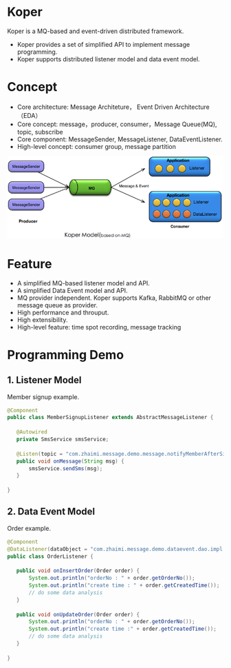  # Koper
 Koper is a MQ-based and event-driven distributed framework.
 * Koper provides a set of simplified API to implement message programming.
 * Koper supports distributed listener model and data event model.
 
# Concept 
 * Core architecture:  Message Architeture， Event Driven Architecture（EDA）
 * Core concept:       message，producer, consumer，Message Queue(MQ), topic, subscribe
 * Core component:     MessageSender, MessageListener, DataEventListener.
 * High-level concept: consumer group, message partition

<img src="image/arch2.png" />


# Feature
 *  A simplified MQ-based listener model and API.
 *  A simplified Data Event model and API.
 *  MQ provider independent. Koper supports Kafka, RabbitMQ or other message queue as provider.
 *  High performance and throuput.
 *  High extensibility.
 *  High-level feature: time spot recording, message tracking
 
# Programming Demo

## 1. Listener Model
  Member signup example.
 ``` java
 @Component
 public class MemberSignupListener extends AbstractMessageListener {

    @Autowired
    private SmsService smsService;

    @Listen(topic = "com.zhaimi.message.demo.message.notifyMemberAfterSignup")
    public void onMessage(String msg) {
        smsService.sendSms(msg);
    }
    
 }
 ```

## 2. Data Event Model
 Order example.
 ``` java
 @Component
 @DataListener(dataObject = "com.zhaimi.message.demo.dataevent.dao.impl.OrderMapperImpl")
 public class OrderListener {

    public void onInsertOrder(Order order) {
        System.out.println("orderNo : " + order.getOrderNo());
        System.out.println("create time : " + order.getCreatedTime());
        // do some data analysis
    }

    public void onUpdateOrder(Order order) {
        System.out.println("orderNo : " + order.getOrderNo());
        System.out.println("create time :" + order.getCreatedTime());
        // do some data analysis
    }
    
 }
 ```
